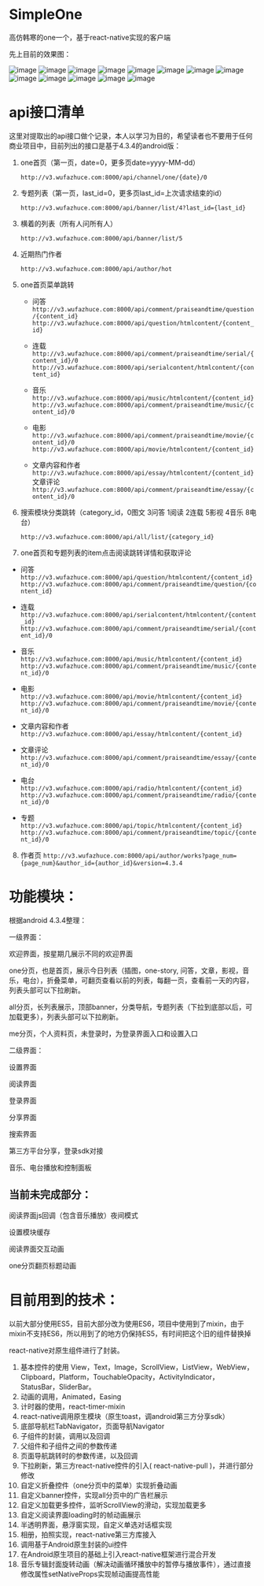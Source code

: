 # SimpleOne
高仿韩寒的one一个，基于react-native实现的客户端

先上目前的效果图：

 ![image](http://oqujmbgen.bkt.clouddn.com/simpleone1.jpg?imageView2/2/w/500/h/500/q/100|imageslim)
 ![image](http://oqujmbgen.bkt.clouddn.com/simpleone2.jpg?imageView2/2/w/500/h/500/q/100|imageslim)
 ![image](http://oqujmbgen.bkt.clouddn.com/simpleone3.jpg?imageView2/2/w/500/h/500/q/100|imageslim)
 ![image](http://oqujmbgen.bkt.clouddn.com/simpleone4.jpg?imageView2/2/w/500/h/500/q/100|imageslim)
 ![image](http://oqujmbgen.bkt.clouddn.com/simpleone5.jpg?imageView2/2/w/500/h/500/q/100|imageslim)
 ![image](http://oqujmbgen.bkt.clouddn.com/simpleone6.jpg?imageView2/2/w/500/h/500/q/100|imageslim)
 ![image](http://oqujmbgen.bkt.clouddn.com/simpleone7.jpg?imageView2/2/w/500/h/500/q/100|imageslim)
 ![image](http://oqujmbgen.bkt.clouddn.com/simpleone8.jpg?imageView2/2/w/500/h/500/q/100|imageslim)
 ![image](http://oqujmbgen.bkt.clouddn.com/simpleone9.jpg?imageView2/2/w/500/h/500/q/100|imageslim)
 ![image](http://oqujmbgen.bkt.clouddn.com/simpleone10.jpg?imageView2/2/w/500/h/500/q/100|imageslim)
 ![image](http://oqujmbgen.bkt.clouddn.com/simpleone12.jpg?imageView2/2/w/500/h/500/q/100|imageslim)
 ![image](http://oqujmbgen.bkt.clouddn.com/simpleone13.jpg?imageView2/2/w/500/h/500/q/100|imageslim)
 ![image](http://oqujmbgen.bkt.clouddn.com/simpleone14.jpg?imageView2/2/w/500/h/500/q/100|imageslim)

# api接口清单

这里对提取出的api接口做个记录，本人以学习为目的，希望读者也不要用于任何商业项目中，目前列出的接口是基于4.3.4的android版：

1. one首页（第一页，date=0，更多页date=yyyy-MM-dd）

   `http://v3.wufazhuce.com:8000/api/channel/one/{date}/0`

2. 专题列表（第一页，last_id=0，更多页last_id=上次请求结束的id）

   `http://v3.wufazhuce.com:8000/api/banner/list/4?last_id={last_id}`

3. 横着的列表（所有人问所有人）

   `http://v3.wufazhuce.com:8000/api/banner/list/5`

4. 近期热门作者

   `http://v3.wufazhuce.com:8000/api/author/hot`

5. one首页菜单跳转
   - 问答
     `http://v3.wufazhuce.com:8000/api/comment/praiseandtime/question/{content_id}`
     `http://v3.wufazhuce.com:8000/api/question/htmlcontent/{content_id}`

   - 连载
     `http://v3.wufazhuce.com:8000/api/comment/praiseandtime/serial/{content_id}/0`
     `http://v3.wufazhuce.com:8000/api/serialcontent/htmlcontent/{content_id}`

   - 音乐
     `http://v3.wufazhuce.com:8000/api/music/htmlcontent/{content_id}`
     `http://v3.wufazhuce.com:8000/api/comment/praiseandtime/music/{content_id}/0`

   - 电影
     `http://v3.wufazhuce.com:8000/api/comment/praiseandtime/movie/{content_id}/0`
     `http://v3.wufazhuce.com:8000/api/movie/htmlcontent/{content_id}`

   - 文章内容和作者
     `http://v3.wufazhuce.com:8000/api/essay/htmlcontent/{content_id}`
     文章评论
     `http://v3.wufazhuce.com:8000/api/comment/praiseandtime/essay/{content_id}/0`

6.  搜索模块分类跳转（category_id，0图文 3问答 1阅读 2连载 5影视 4音乐 8电台）

    `http://v3.wufazhuce.com:8000/api/all/list/{category_id}`

7.  one首页和专题列表的item点击阅读跳转详情和获取评论
   - 问答
     `http://v3.wufazhuce.com:8000/api/question/htmlcontent/{content_id}`
     `http://v3.wufazhuce.com:8000/api/comment/praiseandtime/question/{content_id}`

   - 连载
     `http://v3.wufazhuce.com:8000/api/serialcontent/htmlcontent/{content_id}`
     `http://v3.wufazhuce.com:8000/api/comment/praiseandtime/serial/{content_id}/0`

   - 音乐
     `http://v3.wufazhuce.com:8000/api/music/htmlcontent/{content_id}`
     `http://v3.wufazhuce.com:8000/api/comment/praiseandtime/music/{content_id}/0`

   - 电影
     `http://v3.wufazhuce.com:8000/api/movie/htmlcontent/{content_id}`
     `http://v3.wufazhuce.com:8000/api/comment/praiseandtime/movie/{content_id}/0`

   - 文章内容和作者
     `http://v3.wufazhuce.com:8000/api/essay/htmlcontent/{content_id}`
   - 文章评论
     `http://v3.wufazhuce.com:8000/api/comment/praiseandtime/essay/{content_id}/0`
   - 电台
     `http://v3.wufazhuce.com:8000/api/radio/htmlcontent/{content_id}`
     `http://v3.wufazhuce.com:8000/api/comment/praiseandtime/radio/{content_id}/0`

   - 专题
     `http://v3.wufazhuce.com:8000/api/topic/htmlcontent/{content_id}`
     `http://v3.wufazhuce.com:8000/api/comment/praiseandtime/topic/{content_id}/0`

8. 作者页
  `http://v3.wufazhuce.com:8000/api/author/works?page_num={page_num}&author_id={author_id}&version=4.3.4`

# 功能模块：

根据android 4.3.4整理：

一级界面：

欢迎界面，按星期几展示不同的欢迎界面

one分页，也是首页，展示今日列表（插图，one-story, 问答，文章，影视，音乐，电台），折叠菜单，可翻页查看以前的列表，每翻一页，查看前一天的内容，列表头部可以下拉刷新。

all分页，长列表展示，顶部banner，分类导航，专题列表（下拉到底部以后，可加载更多），列表头部可以下拉刷新。

me分页，个人资料页，未登录时，为登录界面入口和设置入口

二级界面：

设置界面

阅读界面

登录界面

分享界面

搜索界面

第三方平台分享，登录sdk对接

音乐、电台播放和控制面板

## 当前未完成部分：

阅读界面js回调（包含音乐播放）夜间模式

设置模块缓存

阅读界面交互动画

one分页翻页标题动画

# 目前用到的技术：

以前大部分使用ES5，目前大部分改为使用ES6，项目中使用到了mixin，由于mixin不支持ES6，所以用到了的地方仍保持ES5，有时间把这个旧的组件替换掉

react-native对原生组件进行了封装。

1. 基本控件的使用 View，Text，Image，ScrollView，ListView，WebView，Clipboard，Platform，TouchableOpacity，ActivityIndicator，StatusBar，SliderBar。
2. 动画的调用，Animated，Easing
3. 计时器的使用，react-timer-mixin
4. react-native调用原生模块（原生toast，调android第三方分享sdk）
5. 底部导航栏TabNavigator，页面导航Navigator
6. 子组件的封装，调用以及回调
7. 父组件和子组件之间的参数传递
8. 页面导航跳转时的参数传递，以及回调
9. 下拉刷新，第三方react-native控件的引入( react-native-pull )，并进行部分修改
10. 自定义折叠控件（one分页中的菜单）实现折叠动画
11. 自定义banner控件，实现all分页中的广告栏展示
12. 自定义加载更多控件，监听ScrollView的滑动，实现加载更多
13. 自定义阅读界面loading时的帧动画展示
14. 半透明界面，悬浮窗实现，自定义单选对话框实现
15. 相册，拍照实现，react-native第三方库接入
16. 调用基于Android原生封装的ui控件
17. 在Android原生项目的基础上引入react-native框架进行混合开发
18. 音乐专辑封面旋转动画（解决动画循环播放中的暂停与播放事件），通过直接修改属性setNativeProps实现帧动画提高性能
